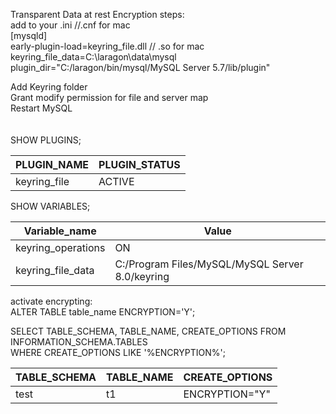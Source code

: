 Transparent Data at rest Encryption steps:
<br>
add to your .ini  //.cnf for mac <br>
[mysqld] <br>
early-plugin-load=keyring_file.dll    // .so for mac   <br>
keyring_file_data=C:\laragon\data\mysql    <br>
plugin_dir="C:/laragon/bin/mysql/MySQL Server 5.7/lib/plugin"    <br>

Add Keyring folder    <br>
Grant modify permission for file and server map    <br>
Restart MySQL    <br>
<br>
<br>
SHOW PLUGINS;                            <br>                                                 

|PLUGIN_NAME   |   PLUGIN_STATUS   | 
|--------------|-------------------|
| keyring_file | ACTIVE            |   <br>




 SHOW VARIABLES;   <br>
 
 |    Variable_name   | Value                                          |
 |--------------------|----------------------------------------------  |
 | keyring_operations | ON                                             |
 | keyring_file_data  | C:/Program Files/MySQL/MySQL Server 8.0/keyring|
 
activate encrypting:<br>
ALTER TABLE table_name ENCRYPTION='Y';<br>

SELECT TABLE_SCHEMA, TABLE_NAME, CREATE_OPTIONS FROM INFORMATION_SCHEMA.TABLES     <br>
       WHERE CREATE_OPTIONS LIKE '%ENCRYPTION%';                                   <br>
       
| TABLE_SCHEMA | TABLE_NAME | CREATE_OPTIONS |
|--------------|------------|----------------|
| test         | t1         | ENCRYPTION="Y" |



